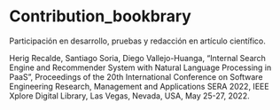 # Contribution_bookbrary
Participación en desarrollo, pruebas y redacción en artículo científico.

Herig Recalde, Santiago Soria, Diego Vallejo-Huanga, “Internal Search Engine and Recommender System with Natural Language
Processing in PaaS”, Proceedings of the 20th International Conference on Software Engineering Research, Management and
Applications SERA 2022, IEEE Xplore Digital Library, Las Vegas, Nevada, USA, May 25-27, 2022.
